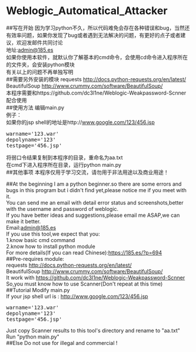 # Weblogic_Automatical_Attacker
##写在开始
因为学习python不久，所以代码难免会存在各种错误和bug，当然还有效率问题，如果你发现了bug或者遇到无法解决的问题，有更好的点子或者建议，欢迎发邮件共同讨论<br>
地址:admin@185.es<br>
如果你使用本软件，就默认你了解基本的cmd命令，会使用cd命令进入程序所在的文件夹，会安装python模块<br>
有关以上的问题不再单独写明<br>
##需要另外安装的模块
requests http://docs.python-requests.org/en/latest/<br>
BeautifulSoup http://www.crummy.com/software/BeautifulSoup/<br>
本程序需要和https://github.com/dc3l1ne/Weblogic-Weakpassword-Scnner 配合使用<br>
##使用方法
编辑main.py<br>
例子：<br>
如果你的jsp shell的地址是http://www.google.com/123/456.jsp<br>
<pre>
warname='123.war'
depolyname='123'
testpage='456.jsp'
</pre>
将弱口令结果复制到本程序的目录，重命名为aa.txt<br>
在cmd下进入程序所在目录，运行python main.py<br>
##其他事项
本程序仅用于学习交流，请勿用于非法用途以及商业用途！<br>


##At the beginning
I am a python beginner.so there are some errors and bugs in this program but i didn't find yet,please notice me if you meet with it.<br>
You can send me an email with detail error status and screenshots,better with the username and password of weblogic.<br>
If you have better ideas and suggestions,please email me ASAP,we can make it better.<br>
Email:admin@185.es<br>
If you use this tool,we expect that you:<br>
1.know basic cmd command<br>
2.know how to install python module<br>
For more details(If you can read Chinese):https://185.es/?p=694<br>
##Pre-requires module:<br>
requests http://docs.python-requests.org/en/latest/<br>
BeautifulSoup http://www.crummy.com/software/BeautifulSoup/<br>
It work with https://github.com/dc3l1ne/Weblogic-Weakpassword-Scnner<br>
So,you must know how to use Scanner(Don't repeat at this time)<br>
##Tutorial
Modify main.py<br>
If your jsp shell url is : http://www.google.com/123/456.jsp<br>
<pre>
warname='123.war'
depolyname='123'
testpage='456.jsp'
</pre>
Just copy Scanner results to this tool's directory and rename to "aa.txt"<br>
Run "python main.py"<br>
##Else
Do not use for illegal and commercial !
